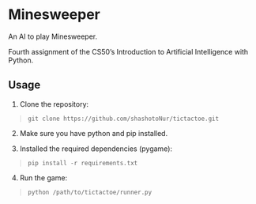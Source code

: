 # Minesweeper

An AI to play Minesweeper.

Fourth assignment of the CS50’s Introduction to Artificial Intelligence with Python.

## Usage

1. Clone the repository:
> ```
> git clone https://github.com/shashotoNur/tictactoe.git
> ```

2. Make sure you have python and pip installed.

3. Installed the required dependencies (pygame):
> ```
> pip install -r requirements.txt
> ```

4. Run the game:
> ```
> python /path/to/tictactoe/runner.py
> ```
